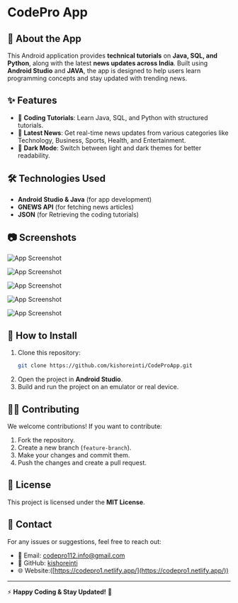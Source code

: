 # CodePro App

## 📱 About the App
This Android application provides **technical tutorials** on **Java, SQL, and Python**, along with the latest **news updates across India**. Built using **Android Studio** and **JAVA**, the app is designed to help users learn programming concepts and stay updated with trending news.

## ✨ Features
- 📖 **Coding Tutorials**: Learn Java, SQL, and Python with structured tutorials.
- 📰 **Latest News**: Get real-time news updates from various categories like Technology, Business, Sports, Health, and Entertainment.
- 🌙 **Dark Mode**: Switch between light and dark themes for better readability.

## 🛠️ Technologies Used
- **Android Studio & Java** (for app development)
- **GNEWS API** (for fetching news articles)
- **JSON** (for Retrieving the coding tutorials)

## 📷 Screenshots
![App Screenshot](IMG-20250306-WA0003.jpg)

![App Screenshot](IMG-20250306-WA0004.jpg)

![App Screenshot](IMG-20250306-WA0005.jpg)

![App Screenshot](IMG-20250306-WA0006.jpg)

![App Screenshot](IMG-20250306-WA0007.jpg)


## 🚀 How to Install
1. Clone this repository:
   ```bash
   git clone https://github.com/kishoreinti/CodeProApp.git
   ```
2. Open the project in **Android Studio**.
3. Build and run the project on an emulator or real device.

## 👨‍💻 Contributing
We welcome contributions! If you want to contribute:
1. Fork the repository.
2. Create a new branch (`feature-branch`).
3. Make your changes and commit them.
4. Push the changes and create a pull request.

## 📜 License
This project is licensed under the **MIT License**.

## 📩 Contact
For any issues or suggestions, feel free to reach out:
- 📧 Email: [codepro112.info@gmail.com](mailto:codepro112.info@gmail.com)
- 🔗 GitHub: [kishoreinti](https://github.com/kishoreinti)
- 🌐 Website:([https://codepro1.netlify.app/](https://codepro1.netlify.app/))

---
⚡ **Happy Coding & Stay Updated!** 🚀

